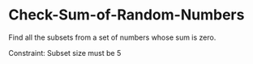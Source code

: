 # Check-Sum-of-Random-Numbers

Find all the subsets from a set of numbers whose sum is zero.

Constraint: Subset size must be 5
